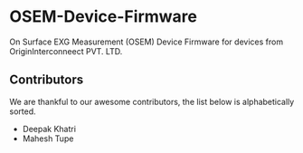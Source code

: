 # OSEM-Device-Firmware

On Surface EXG Measurement (OSEM) Device Firmware for devices from OriginInterconneect PVT. LTD.

## Contributors

We are thankful to our awesome contributors, the list below is alphabetically sorted. 

- Deepak Khatri
- Mahesh Tupe
